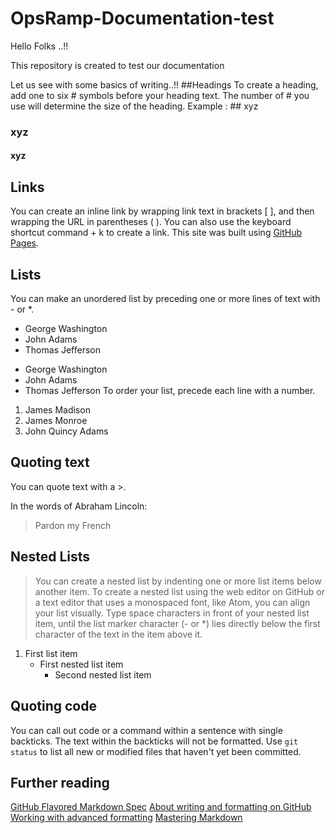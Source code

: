 # OpsRamp-Documentation-test
Hello Folks ..!!

This repository is created to test our documentation

Let us see with some basics of writing..!!
##Headings
To create a heading, add one to six # symbols before your heading text. The number of # you use will determine the size of the heading.
Example : ## xyz
### xyz
#### xyz
## Links
You can create an inline link by wrapping link text in brackets [ ], and then wrapping the URL in parentheses ( ). You can also use the keyboard shortcut command + k to create a link.
This site was built using [GitHub Pages](https://https-opsramp-com.github.io/OpsRamp-Documentation-test/).
## Lists
You can make an unordered list by preceding one or more lines of text with - or *.
- George Washington
- John Adams
- Thomas Jefferson
* George Washington
* John Adams
* Thomas Jefferson
To order your list, precede each line with a number.
1. James Madison
2. James Monroe
3. John Quincy Adams
## Quoting text
You can quote text with a >.

In the words of Abraham Lincoln:

> Pardon my French

## Nested Lists
> You can create a nested list by indenting one or more list items below another item.
To create a nested list using the web editor on GitHub or a text editor that uses a monospaced font, like Atom, you can align your list visually. Type space characters in front of your nested list item, until the list marker character (- or *) lies directly below the first character of the text in the item above it.
1. First list item
   - First nested list item
     - Second nested list item
## Quoting code
You can call out code or a command within a sentence with single backticks. The text within the backticks will not be formatted.
Use `git status` to list all new or modified files that haven't yet been committed.
## Further reading
[GitHub Flavored Markdown Spec](https://github.github.com/gfm/)
[About writing and formatting on GitHub](https://help.github.com/en/github/writing-on-github/about-writing-and-formatting-on-github)
[Working with advanced formatting](https://help.github.com/en/github/writing-on-github/working-with-advanced-formatting)
[Mastering Markdown](https://guides.github.com/features/mastering-markdown/)
